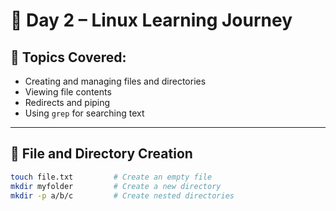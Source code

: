# 📅 Day 2 – Linux Learning Journey

## 🧠 Topics Covered:
- Creating and managing files and directories
- Viewing file contents
- Redirects and piping
- Using `grep` for searching text

---

## 📁 File and Directory Creation

```bash
touch file.txt         # Create an empty file
mkdir myfolder         # Create a new directory
mkdir -p a/b/c         # Create nested directories
